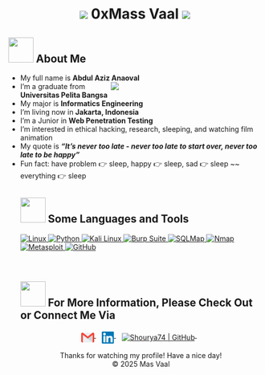 <h1 align="center">
  <img src="https://media.giphy.com/media/RbDKaczqWovIugyJmW/giphy.gif" width="50"> 
  0xMass Vaal
  <img src="https://media.giphy.com/media/RbDKaczqWovIugyJmW/giphy.gif" width="50">
</h1>

<!-- <div align="center">
  <img src="https://readme-typing-svg.herokuapp.com?font=Hack&size=30&duration=4000&pause=1000&color=00FF00&center=true&vCenter=true&width=600&height=80&lines=𝙀𝙏𝙃𝙄𝘾𝘼𝙇+𝙃𝘼𝘾𝙆𝙀𝙍;𝙋𝙀𝙉𝙏𝙀𝙎𝙏𝙀𝙍;𝘽𝙐𝙂+𝙃𝙐𝙉𝙏𝙀𝙍;𝙎𝙀𝘾𝙐𝙍𝙄𝙏𝙔+𝘼𝙍𝘾𝙃𝙄𝙏𝙀𝘾𝙏" alt="Typing Animation">
</div> -->

<h2 id="-about-me"><img src="https://raw.githubusercontent.com/nixin72/nixin72/master/wave.gif" width="50px" height="50px"> About Me</h2>
<ul>
<li>My full name is <strong> Abdul Aziz Anaoval </strong> <img src="https://i.pinimg.com/originals/df/1a/ff/df1aff8395678d11b99b575f0e3b19d5.gif" width="300" align="right"></li>
<li> I’m a graduate from <strong>Universitas Pelita Bangsa</strong></li>
<li> My major is <strong>Informatics Engineering</strong></li>
<li> I’m living now in <strong>Jakarta, Indonesia</strong></li>
<li> I’m a Junior in <strong>Web Penetration Testing</strong></li>
<li> I’m interested in ethical hacking, research, sleeping, and watching film animation</li>
<li> My quote is <strong><em>“It’s never too late - never too late to start over, never too late to be happy”</em></strong></li>
<li> Fun fact: have problem 👉 sleep, happy 👉 sleep, sad 👉 sleep ~~ everything 👉 sleep</li>

<h2 id="-some-languages-and-tools"><img src="https://media2.giphy.com/media/QssGEmpkyEOhBCb7e1/giphy.gif?cid=ecf05e47a0n3gi1bfqntqmob8g9aid1oyj2wr3ds3mg700bl&amp;rid=giphy.gif" width="50px" height="50px"> Some Languages and Tools</h2>
<p align="left">
  <a href="https://www.linux.org/" target="_blank"> 
    <img src="https://img.shields.io/badge/Linux-FCC624?style=for-the-badge&logo=linux&logoColor=black" alt="Linux"/> 
  </a>
  <a href="https://www.python.org" target="_blank">
    <img src="https://img.shields.io/badge/Python-3776AB?style=for-the-badge&logo=python&logoColor=white" alt="Python"/>
  </a>
  <a href="https://www.kali.org/" target="_blank">
    <img src="https://img.shields.io/badge/Kali_Linux-557C94?style=for-the-badge&logo=kalilinux&logoColor=white" alt="Kali Linux"/>
  </a>
  <a href="https://portswigger.net/burp" target="_blank">
    <img src="https://img.shields.io/badge/Burp%20Suite-FF6F00?style=for-the-badge&logo=burpsuite&logoColor=white" alt="Burp Suite"/>
  </a>
  <a href="https://www.sqlmap.org/" target="_blank">
    <img src="https://img.shields.io/badge/SQLMap-red?style=for-the-badge&logo=sqlite&logoColor=white" alt="SQLMap"/>
  </a>
  <a href="https://nmap.org/" target="_blank">
    <img src="https://img.shields.io/badge/Nmap-0099CC?style=for-the-badge&logo=nmap&logoColor=white" alt="Nmap"/>
  </a>
  <a href="https://www.metasploit.com/" target="_blank">
    <img src="https://img.shields.io/badge/Metasploit-0088CC?style=for-the-badge&logo=metasploit&logoColor=white" alt="Metasploit"/>
  </a>
  <a href="https://github.com" target="_blank">
    <img src="https://img.shields.io/badge/GitHub-181717?style=for-the-badge&logo=github&logoColor=white" alt="GitHub"/>
  </a>
</p>

<br>
<h2 id="-for-more-information-please-check-out-or-connect-me-via"><img src="https://raw.githubusercontent.com/ShahriarShafin/ShahriarShafin/main/Assets/handshake.gif" width="50px" height="50px"> For More Information, Please Check Out or Connect Me Via</h2>
<p align="center">
  <a href="mailto:abdulazizkon@gmail.com">
    <img align="middle" alt="Mas Vaal | Gmail" width="26px" src="https://raw.githubusercontent.com/noval1802/noval1802/427389e8ff662e00f8deeafe8eb5b9adc9652597/Assets/Gmail.svg">
  </a> &nbsp;&nbsp;
  <a href="https://www.linkedin.com/in/azizval/" target="_blank">
    <img align="middle" alt="Mas Vaal | Linkedin" width="24px" src="https://raw.githubusercontent.com/noval1802/noval1802/427389e8ff662e00f8deeafe8eb5b9adc9652597/Assets/Linkedin.svg">
  </a> &nbsp;&nbsp;
  <a href="https://github.com/noval1802" target="_blank">
    <img align="middle" alt="Shourya74 | GitHub" width="26px" src="https://upload.wikimedia.org/wikipedia/commons/thumb/a/ae/Github-desktop-logo-symbol.svg/1024px-Github-desktop-logo-symbol.svg.png">
  </a> &nbsp;&nbsp;
</p><p>
</p><div align="center">
  Thanks for watching my profile! Have a nice day! <br>
  © 2025 Mas Vaal
<!-- </div>
<hr>
<p>Credits: <a href="https://github.com/noval1802">Mass Vaal</a></p>
<p>Last Edited on: 06/02/2025</p>
 -->


